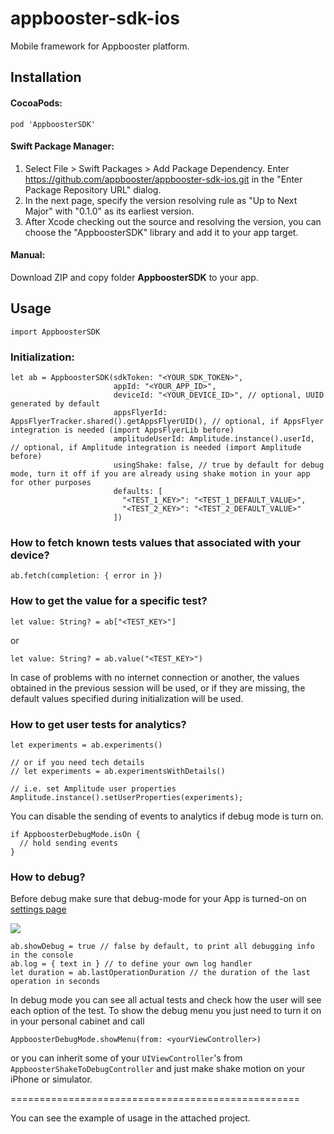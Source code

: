 # appbooster-sdk-ios

Mobile framework for Appbooster platform.

## Installation

#### CocoaPods:

```
pod 'AppboosterSDK'
```

#### Swift Package Manager:

1. Select File > Swift Packages > Add Package Dependency. Enter https://github.com/appbooster/appbooster-sdk-ios.git in the "Enter Package Repository URL" dialog.
2. In the next page, specify the version resolving rule as "Up to Next Major" with "0.1.0" as its earliest version.
3. After Xcode checking out the source and resolving the version, you can choose the "AppboosterSDK" library and add it to your app target.

#### Manual:

Download ZIP and copy folder **AppboosterSDK** to your app.

## Usage

```
import AppboosterSDK
```

### Initialization:

```
let ab = AppboosterSDK(sdkToken: "<YOUR_SDK_TOKEN>",
                       appId: "<YOUR_APP_ID>",
                       deviceId: "<YOUR_DEVICE_ID>", // optional, UUID generated by default
                       appsFlyerId: AppsFlyerTracker.shared().getAppsFlyerUID(), // optional, if AppsFlyer integration is needed (import AppsFlyerLib before)
                       amplitudeUserId: Amplitude.instance().userId, // optional, if Amplitude integration is needed (import Amplitude before)
                       usingShake: false, // true by default for debug mode, turn it off if you are already using shake motion in your app for other purposes
                       defaults: [
                         "<TEST_1_KEY>": "<TEST_1_DEFAULT_VALUE>",
                         "<TEST_2_KEY>": "<TEST_2_DEFAULT_VALUE>"
                       ])
```

### How to fetch known tests values that associated with your device?

```
ab.fetch(completion: { error in })
```

### How to get the value for a specific test?

```
let value: String? = ab["<TEST_KEY>"]
```

or

```
let value: String? = ab.value("<TEST_KEY>")
```

In case of problems with no internet connection or another, the values obtained in the previous session will be used, or if they are missing, the default values specified during initialization will be used.

### How to get user tests for analytics?

```
let experiments = ab.experiments()

// or if you need tech details
// let experiments = ab.experimentsWithDetails()

// i.e. set Amplitude user properties
Amplitude.instance().setUserProperties(experiments);
```

You can disable the sending of events to analytics if debug mode is turn on.

```
if AppboosterDebugMode.isOn {
  // hold sending events
}
```

### How to debug?

Before debug make sure that debug-mode for your App is turned-on on [settings page](https://platform.appbooster.com/ab/settings)

![](https://imgproxy.appbooster.com/9ACImnEbmsO822dynjTjcC_B8aXzbbpPQsOgop2PlBs//aHR0cHM6Ly9hcHBib29zdGVyLWNsb3VkLnMzLmV1LWNlbnRyYWwtMS5hbWF6b25hd3MuY29tLzk0N2M5NzdmLTAwY2EtNDA1Yi04OGQ4LTAzOTM4ZjY4OTAzYi5wbmc.png)

```
ab.showDebug = true // false by default, to print all debugging info in the console
ab.log = { text in } // to define your own log handler
let duration = ab.lastOperationDuration // the duration of the last operation in seconds
```

In debug mode you can see all actual tests and check how the user will see each option of the test.
To show the debug menu you just need to turn it on in your personal cabinet and call

```
AppboosterDebugMode.showMenu(from: <yourViewController>)
```

or you can inherit some of your `UIViewController`'s from `AppboosterShakeToDebugController` and just make shake motion on your iPhone or simulator.

==================================================

You can see the example of usage in the attached project.
